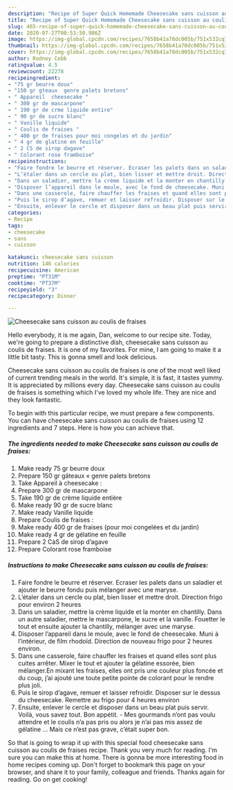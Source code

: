 ```yaml
---
description: "Recipe of Super Quick Homemade Cheesecake sans cuisson au coulis de fraises"
title: "Recipe of Super Quick Homemade Cheesecake sans cuisson au coulis de fraises"
slug: 465-recipe-of-super-quick-homemade-cheesecake-sans-cuisson-au-coulis-de-fraises
date: 2020-07-27T00:53:50.986Z
image: https://img-global.cpcdn.com/recipes/7658b41a78dc005b/751x532cq70/cheesecake-sans-cuisson-au-coulis-de-fraises-photo-principale-de-la-recette.jpg
thumbnail: https://img-global.cpcdn.com/recipes/7658b41a78dc005b/751x532cq70/cheesecake-sans-cuisson-au-coulis-de-fraises-photo-principale-de-la-recette.jpg
cover: https://img-global.cpcdn.com/recipes/7658b41a78dc005b/751x532cq70/cheesecake-sans-cuisson-au-coulis-de-fraises-photo-principale-de-la-recette.jpg
author: Rodney Cobb
ratingvalue: 4.5
reviewcount: 22278
recipeingredient:
- "75 gr beurre doux"
- "150 gr gteaux  genre palets bretons"
- " Appareil  cheesecake "
- " 300 gr de mascarpone"
- " 190 gr de crme liquide entire"
- " 90 gr de sucre blanc"
- " Vanille liquide"
- " Coulis de fraises "
- " 400 gr de fraises pour moi congeles et du jardin"
- " 4 gr de glatine en feuille"
- " 2 CS de sirop dagave"
- " Colorant rose framboise"
recipeinstructions:
- "Faire fondre le beurre et réserver. Ecraser les palets dans un saladier et ajouter le beurre fondu puis mélanger avec une maryse."
- "L’étaler dans un cercle ou plat, bien lisser et mettre droit. Direction frigo pour environ 2 heures"
- "Dans un saladier, mettre la crème liquide et la monter en chantilly. Dans un autre saladier, mettre le mascarpone, le sucre et la vanille. Fouetter le tout et ensuite ajouter la chantilly, mélanger avec une maryse."
- "Disposer l’appareil dans le moule, avec le fond de cheesecake. Muni à l’intérieur, de film rhodoïd. Direction de nouveau frigo pour 2 heures environ."
- "Dans une casserole, faire chauffer les fraises et quand elles sont plus cuites arrêter. Mixer le tout et ajouter la gélatine essorée, bien mélanger.En mixant les fraises, elles ont pris une couleur plus foncée et du coup, j’ai ajouté une toute petite pointe de colorant pour le rendre plus joli."
- "Puis le sirop d’agave, remuer et laisser refroidir. Disposer sur le dessus du cheesecake. Remettre au frigo pour 4 heures environ"
- "Ensuite, enlever le cercle et disposer dans un beau plat puis servir. Voilà, vous savez tout. Bon appétit. Mes gourmands n’ont pas voulu attendre et le coulis n’a pas pris ou alors je n’ai pas mis assez de gélatine … Mais ce n’est pas grave, c’était super bon."
categories:
- Recipe
tags:
- cheesecake
- sans
- cuisson

katakunci: cheesecake sans cuisson 
nutrition: 146 calories
recipecuisine: American
preptime: "PT31M"
cooktime: "PT37M"
recipeyield: "3"
recipecategory: Dinner

---
```



![Cheesecake sans cuisson au coulis de fraises](https://img-global.cpcdn.com/recipes/7658b41a78dc005b/751x532cq70/cheesecake-sans-cuisson-au-coulis-de-fraises-photo-principale-de-la-recette.jpg)

Hello everybody, it is me again, Dan, welcome to our recipe site. Today, we're going to prepare a distinctive dish, cheesecake sans cuisson au coulis de fraises. It is one of my favorites. For mine, I am going to make it a little bit tasty. This is gonna smell and look delicious.



Cheesecake sans cuisson au coulis de fraises is one of the most well liked of current trending meals in the world. It's simple, it is fast, it tastes yummy. It is appreciated by millions every day. Cheesecake sans cuisson au coulis de fraises is something which I've loved my whole life. They are nice and they look fantastic.


To begin with this particular recipe, we must prepare a few components. You can have cheesecake sans cuisson au coulis de fraises using 12 ingredients and 7 steps. Here is how you can achieve that.

<!--inarticleads1-->

##### The ingredients needed to make Cheesecake sans cuisson au coulis de fraises:

1. Make ready 75 gr beurre doux
1. Prepare 150 gr gâteaux « genre palets bretons
1. Take  Appareil à cheesecake :
1. Prepare  300 gr de mascarpone
1. Take  190 gr de crème liquide entière
1. Make ready  90 gr de sucre blanc
1. Make ready  Vanille liquide
1. Prepare  Coulis de fraises :
1. Make ready  400 gr de fraises (pour moi congelées et du jardin)
1. Make ready  4 gr de gélatine en feuille
1. Prepare  2 CàS de sirop d’agave
1. Prepare  Colorant rose framboise




<!--inarticleads2-->

##### Instructions to make Cheesecake sans cuisson au coulis de fraises:

1. Faire fondre le beurre et réserver. Ecraser les palets dans un saladier et ajouter le beurre fondu puis mélanger avec une maryse.
1. L’étaler dans un cercle ou plat, bien lisser et mettre droit. Direction frigo pour environ 2 heures
1. Dans un saladier, mettre la crème liquide et la monter en chantilly. Dans un autre saladier, mettre le mascarpone, le sucre et la vanille. Fouetter le tout et ensuite ajouter la chantilly, mélanger avec une maryse.
1. Disposer l’appareil dans le moule, avec le fond de cheesecake. Muni à l’intérieur, de film rhodoïd. Direction de nouveau frigo pour 2 heures environ.
1. Dans une casserole, faire chauffer les fraises et quand elles sont plus cuites arrêter. Mixer le tout et ajouter la gélatine essorée, bien mélanger.En mixant les fraises, elles ont pris une couleur plus foncée et du coup, j’ai ajouté une toute petite pointe de colorant pour le rendre plus joli.
1. Puis le sirop d’agave, remuer et laisser refroidir. Disposer sur le dessus du cheesecake. Remettre au frigo pour 4 heures environ
1. Ensuite, enlever le cercle et disposer dans un beau plat puis servir. Voilà, vous savez tout. Bon appétit. - Mes gourmands n’ont pas voulu attendre et le coulis n’a pas pris ou alors je n’ai pas mis assez de gélatine … Mais ce n’est pas grave, c’était super bon.




So that is going to wrap it up with this special food cheesecake sans cuisson au coulis de fraises recipe. Thank you very much for reading. I'm sure you can make this at home. There is gonna be more interesting food in home recipes coming up. Don't forget to bookmark this page on your browser, and share it to your family, colleague and friends. Thanks again for reading. Go on get cooking!
